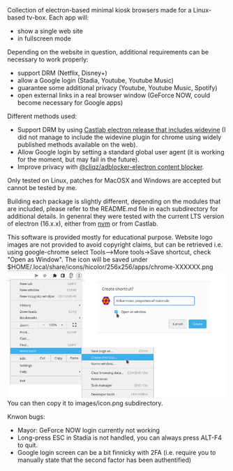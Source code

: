 Collection of electron-based minimal kiosk browsers made for a Linux-based tv-box. Each app will:
* show a single web site
* in fullscreen mode

Depending on the website in question, additional requirements can be necessary to work properly:
* support DRM (Netflix, Disney+)
* allow a Google login (Stadia, Youtube, Youtube Music)
* guarantee some additional privacy (Youtube, Youtube Music, Spotify)
* open external links in a real browser window (GeForce NOW, could become necessary for Google apps)

Different methods used:
*  Support DRM by using [Castlab electron release that includes widevine](https://github.com/castlabs/electron-releases/releases) (I did not manage to include the widevine plugin for chrome using widely published methods available on the web).
* Allow Google login by setting a standard global user agent (it is working for the moment, but may fail in the future).
* Improve privacy with [@cliqz/adblocker-electron content blocker](https://www.npmjs.com/package/@cliqz/adblocker-electron).

Only tested on Linux, patches for MacOSX and Windows are accepted but cannot be tested by me.

Building each package is slightly different, depending on the modules that are included, please refer to the README.md file in each subdirectory for additional details. In genenral they were tested with the current LTS version of electron (16.x.x), either from [nvm](https://github.com/nvm-sh/nvm#installing-and-updating) or from Castlab.

This software is provided mostly for educational purpose. Website logo images are not provided to avoid copyright claims, but can be retrieved i.e. using google-chrome select Tools--&gt;More tools-&gt;Save shortcut, check "Open as Window". The icon will be saved under $HOME/.local/share/icons/hicolor/256x256/apps/chrome-XXXXXX.png
![How to get favicon](get_favicon.png)
You can then copy it to images/icon.png subdirectory.

Knwon bugs:
* Mayor: GeForce NOW login currently not working
* Long-press ESC in Stadia is not handled, you can always press ALT-F4 to quit.
* Google login screen can be a bit finnicky with 2FA (i.e. require you to manually state that the second factor has been authentified)
